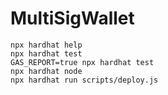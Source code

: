 # MultiSigWallet

```shell
npx hardhat help
npx hardhat test
GAS_REPORT=true npx hardhat test
npx hardhat node
npx hardhat run scripts/deploy.js
```
